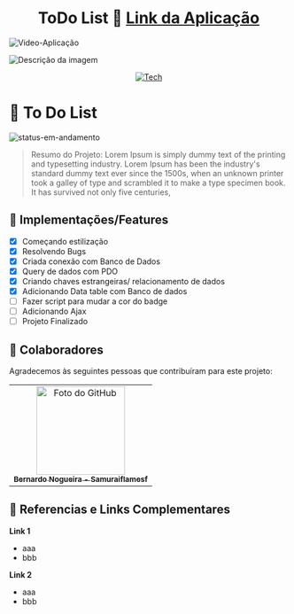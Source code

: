 <div align="center">
  
# ToDo List 📁 <a href="#">Link da Aplicação</a>

</div>

![Video-Aplicação](https://user-images.githubusercontent.com/62897976/185768202-9e2fda79-b014-4d99-a10e-1f0852a981a1.gif)

<img src="./src/Assets/gif.gif" alt="Descrição da imagem">

<div align="center">

[![Tech](https://skillicons.dev/icons?i=html,css,js,bootstrap,php,mysql)](https://skillicons.dev)

</div>

# 📄 To Do List

<!-- ![status-finalizado](https://user-images.githubusercontent.com/62897976/185768561-589083e1-f18f-480b-9709-0ca24acf9c6d.svg) -->
![status-em-andamento](https://user-images.githubusercontent.com/62897976/185768581-1d051a52-2e60-4378-b31d-39028cbfb5c8.svg)

> Resumo do Projeto: Lorem Ipsum is simply dummy text of the printing and typesetting industry. Lorem Ipsum has been the industry's standard dummy text ever since the 1500s, when an unknown printer took a galley of type and scrambled it to make a type specimen book. It has survived not only five centuries,

## 🎯 Implementações/Features

- [x] Começando estilização 
- [x] Resolvendo Bugs
- [x] Criada conexão com Banco de Dados
- [x] Query de dados com PDO
- [x] Criando chaves estrangeiras/ relacionamento de dados
- [x] Adicionando Data table com Banco de dados
- [ ] Fazer script para mudar a cor do badge
- [ ] Adicionando Ajax
- [ ] Projeto Finalizado

## 🤝 Colaboradores

Agradecemos às seguintes pessoas que contribuíram para este projeto:

<table>
  <tr>
    <td align="center">
      <a href="https://github.com/Samuraiflamesf">
        <img src="https://avatars.githubusercontent.com/u/62897976?s=400&u=afa8e717adda64a162c125cbbbcdfa187b86348a&v=4" width="160px;" alt="Foto do GitHub"/><br>
          <sub>
          <b>
          Bernardo Nogueira - Samuraiflamesf
          </b>
        </sub>
      </a>
    </td>
  </tr>
</table>

## 📕 Referencias e Links Complementares

**Link 1**

- aaa
- bbb

**Link 2**

- aaa
- bbb
